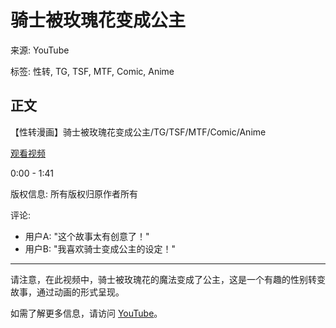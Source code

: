 # 骑士被玫瑰花变成公主

来源: YouTube

标签: 性转, TG, TSF, MTF, Comic, Anime

## 正文

【性转漫画】骑士被玫瑰花变成公主/TG/TSF/MTF/Comic/Anime

[观看视频](https://www.youtube.com/watch?v=xxxxxx)

0:00 - 1:41

版权信息: 所有版权归原作者所有

评论: 
- 用户A: "这个故事太有创意了！"
- 用户B: "我喜欢骑士变成公主的设定！"

---

请注意，在此视频中，骑士被玫瑰花的魔法变成了公主，这是一个有趣的性别转变故事，通过动画的形式呈现。

如需了解更多信息，请访问 [YouTube](https://www.youtube.com)。
<!-- tcd_original_link https://www.youtube.com/watch?v=SulXPtMf1Cs -->
